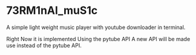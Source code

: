 # 73RM1nAl_muS1c

A simple light weight music player with youtube downloader in terminal.

Right Now it is implemented Using the pytube API
A new API will be made use instead of the pytube API.
